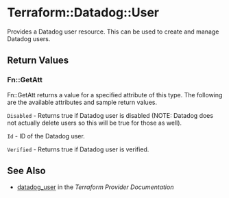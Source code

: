 # Terraform::Datadog::User

Provides a Datadog user resource. This can be used to create and manage Datadog users.

## Return Values

### Fn::GetAtt

Fn::GetAtt returns a value for a specified attribute of this type. The following are the available attributes and sample return values.

`Disabled` - Returns true if Datadog user is disabled (NOTE: Datadog does not actually delete users so this will be true for those as well).

`Id` - ID of the Datadog user.

`Verified` - Returns true if Datadog user is verified.

## See Also

* [datadog_user](https://www.terraform.io/docs/providers/datadog/r/user.html) in the _Terraform Provider Documentation_